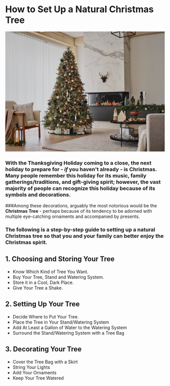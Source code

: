 # How to Set Up a Natural Christmas Tree

![Relative](/ChristmasTree.jpg)

### With the Thanksgiving Holiday coming to a close, the next holiday to prepare for - *if* you haven't already - is Christmas.  Many people remember this holiday for its music, family gatherings/traditions, and gift-giving spirit; however, the vast majority of people can recognize this holiday because of its symbols and decorations. 
###Among these decorations, arguably the most notorious would be the **Christmas Tree** -  perhaps because of its tendency to be adorned with multiple eye-catching ornaments and accompanied by presents.
### The following is a step-by-step guide to setting up a natural Christmas tree so that you and your family can better enjoy the Christmas spirit.

## 1. Choosing and Storing Your Tree
#### 
- Know Which Kind of Tree You Want.
- Buy Your Tree, Stand and Watering System.
- Store it in a Cool, Dark Place.
- Give Your Tree a Shake.
## 2. Setting Up Your Tree
#### 
- Decide Where to Put Your Tree.
- Place the Tree in Your Stand/Watering System
- Add At Least a Gallon of Water to the Watering System
- Surround the Stand/Watering System with a Tree Bag
## 3. Decorating Your Tree
#### 
- Cover the Tree Bag with a Skirt
- String Your Lights
- Add Your Ornaments
- Keep Your Tree Watered
